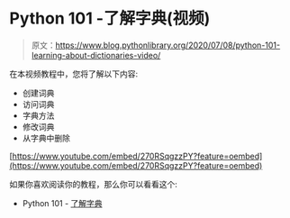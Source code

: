 # Python 101 -了解字典(视频)

> 原文：<https://www.blog.pythonlibrary.org/2020/07/08/python-101-learning-about-dictionaries-video/>

在本视频教程中，您将了解以下内容:

*   创建词典
*   访问词典
*   字典方法
*   修改词典
*   从字典中删除

[https://www.youtube.com/embed/270RSqgzzPY?feature=oembed](https://www.youtube.com/embed/270RSqgzzPY?feature=oembed)

如果你喜欢阅读你的教程，那么你可以看看这个:

*   Python 101 - [了解字典](https://www.blog.pythonlibrary.org/2020/03/31/python-101-learning-about-dictionaries/)